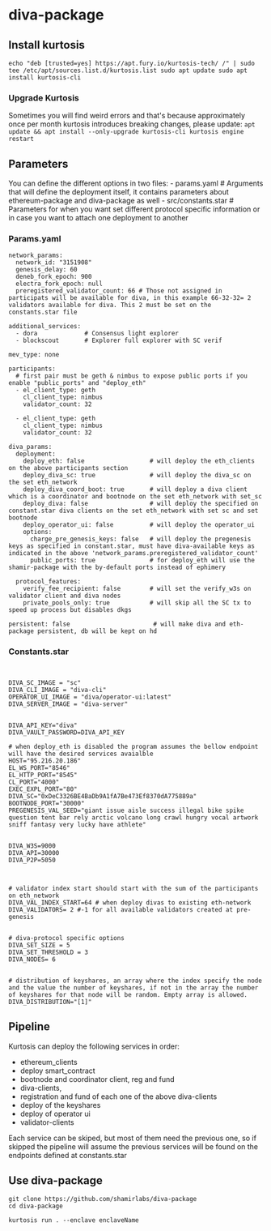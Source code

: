 # diva-package

## Install kurtosis 
``
echo "deb [trusted=yes] https://apt.fury.io/kurtosis-tech/ /" | sudo tee /etc/apt/sources.list.d/kurtosis.list
sudo apt update
sudo apt install kurtosis-cli
``

### Upgrade Kurtosis
Sometimes you will find weird errors and that's because approximately once per month kurtosis introduces breaking changes, please update:
``
apt update && apt install --only-upgrade kurtosis-cli
kurtosis engine restart
``




## Parameters

You can define the different options in two files:
    - params.yaml          # Arguments that will define the deployment itself, it contains parameters about ethereum-package and diva-package as well
    - src/constants.star   # Parameters for when you want set different protocol specific information or in case you want to attach one deployment to another


### Params.yaml
``````
network_params:
  network_id: "3151908"
  genesis_delay: 60
  deneb_fork_epoch: 900
  electra_fork_epoch: null
  preregistered_validator_count: 66 # Those not assigned in participats will be available for diva, in this example 66-32-32= 2 validators available for diva. This 2 must be set on the constants.star file

additional_services: 
  - dora             # Consensus light explorer
  - blockscout       # Explorer full explorer with SC verif

mev_type: none

participants:
  # first pair must be geth & nimbus to expose public ports if you enable "public_ports" and "deploy_eth"
  - el_client_type: geth
    cl_client_type: nimbus
    validator_count: 32

  - el_client_type: geth
    cl_client_type: nimbus
    validator_count: 32

diva_params:
  deployment:
    deploy_eth: false                  # will deploy the eth_clients on the above participants section 
    deploy_diva_sc: true               # will deploy the diva_sc on the set eth_network 
    deploy_diva_coord_boot: true       # will deploy a diva client which is a coordinator and bootnode on the set eth_network with set_sc
    deploy_diva: false                 # will deploy the specified on constant.star diva clients on the set eth_network with set sc and set bootnode
    deploy_operator_ui: false          # will deploy the operator_ui 
    options:
      charge_pre_genesis_keys: false   # will deploy the pregenesis keys as specified in constant.star, must have diva-available keys as indicated in the above 'network_params.preregistered_validator_count'
      public_ports: true               # for deploy_eth will use the shamir-package with the by-default ports instead of ephimery 

  protocol_features:
    verify_fee_recipient: false        # will set the verify_w3s on validator client and diva nodes 
    private_pools_only: true           # will skip all the SC tx to speed up process but disables dkgs   
  
persistent: false                       # will make diva and eth-package persistent, db will be kept on hd 

``````

### Constants.star

````


DIVA_SC_IMAGE = "sc"
DIVA_CLI_IMAGE = "diva-cli"
OPERATOR_UI_IMAGE = "diva/operator-ui:latest"
DIVA_SERVER_IMAGE = "diva-server"


DIVA_API_KEY="diva"
DIVA_VAULT_PASSWORD=DIVA_API_KEY

# when deploy_eth is disabled the program assumes the bellow endpoint will have the desired services avaialble
HOST="95.216.20.186"   
EL_WS_PORT="8546"
EL_HTTP_PORT="8545"
CL_PORT="4000"
EXEC_EXPL_PORT="80"
DIVA_SC="0xDeC3326BE4BaDb9A1fA7Be473Ef8370dA775889a"
BOOTNODE_PORT="30000"
PREGENESIS_VAL_SEED="giant issue aisle success illegal bike spike question tent bar rely arctic volcano long crawl hungry vocal artwork sniff fantasy very lucky have athlete"


DIVA_W3S=9000
DIVA_API=30000
DIVA_P2P=5050



# validator index start should start with the sum of the participants on eth_network
DIVA_VAL_INDEX_START=64 # when deploy divas to existing eth-network
DIVA_VALIDATORS= 2 #-1 for all available validators created at pre-genesis


# diva-protocol specific options
DIVA_SET_SIZE = 5
DIVA_SET_THRESHOLD = 3
DIVA_NODES= 6


# distribution of keyshares, an array where the index specify the node and the value the number of keyshares, if not in the array the number of keyshares for that node will be random. Empty array is allowed.
DIVA_DISTRIBUTION="[1]"
````


## Pipeline

Kurtosis can deploy the following services in order:

- ethereum_clients
- deploy smart_contract
- bootnode and coordinator client, reg and fund
- diva-clients, 
- registration and fund of each one of the above diva-clients
- deploy of the keyshares 
- deploy of operator ui
- validator-clients

Each service can be skiped, but most of them need the previous one, so if skipped the pipeline will assume the previous services will be found on the endpoints defined at constants.star



## Use diva-package

```
git clone https://github.com/shamirlabs/diva-package
cd diva-package
```


```
kurtosis run . --enclave enclaveName
```
